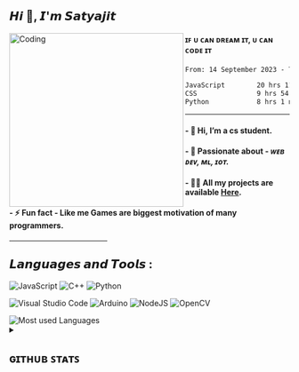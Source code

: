 ## 𝙃𝙞 👋, 𝙄'𝙢 𝙎𝙖𝙩𝙮𝙖𝙟𝙞𝙩
<!-- <h2 align="center">A student of CS, continuously evolving with each Line of code</h2> 

<!------------------------------------------------------------------------------------------->

<!---------  Image on the left -------------------->
<img width="313" align="left" alt="Coding" src="https://github.com/Synchrotek/Synchrotek/assets/77431114/67eb967a-8065-4298-9f27-31ee3ad1eb55">
    
#### ɪꜰ ᴜ ᴄᴀɴ ᴅʀᴇᴀᴍ ɪᴛ, ᴜ ᴄᴀɴ ᴄᴏᴅᴇ ɪᴛ

<!--
[![Typing SVG](https://readme-typing-svg.herokuapp.com?font=Fira+Code&weight=700&size=15&pause=1000&color=F7F7F7&vCenter=true&width=435&height=13&lines=ɪꜰ+ᴜ+ᴄᴀɴ+ᴅʀᴇᴀᴍ+ɪᴛ,+ᴜ+ᴄᴀɴ+ᴄᴏᴅᴇ+ɪᴛ)](https://git.io/typing-svg)
-->
<!-- ![visitors](https://visitor-badge.glitch.me/badge?page_id=Synchrotek.id&left_color=green&right_color=red) -->

<!-------- Coding time stats on the right --------->
<!--START_SECTION:waka-->

```txt
From: 14 September 2023 - To: 21 September 2023

JavaScript        20 hrs 11 mins  ████████████░░░░░░░░░░░░░   46.73 %
CSS               9 hrs 54 mins   ██████░░░░░░░░░░░░░░░░░░░   22.92 %
Python            8 hrs 1 min     █████░░░░░░░░░░░░░░░░░░░░   18.56 %
```

<!--END_SECTION:waka-->  


***
    
<!-- #### - 🌱 I’m currently learning **node.js, Django**. -->

#### - 👋 Hi, I’m a cs student.

#### - 🌱 Passionate about - *ᴡᴇʙ ᴅᴇᴠ, ᴍʟ, ɪᴏᴛ.*
  
#### - 👨‍💻 All my projects are available [Here](https://github.com/Synchrotek?tab=repositories).
<!-- #### - 📫 Reach me at **- myemail@email.com** -->
#### - ⚡ Fun fact **- Like me Games are biggest motivation of many programmers**.

<!------------------------------------------------------------------------------------------->
<hr width="35%" size="1px">

## 𝙇𝙖𝙣𝙜𝙪𝙖𝙜𝙚𝙨 𝙖𝙣𝙙 𝙏𝙤𝙤𝙡𝙨 : 
    
![JavaScript](https://img.shields.io/badge/javascript-%23323330.svg?style=for-the-badge&logo=javascript&logoColor=%23F7DF1E)
![C++](https://img.shields.io/badge/c++-%2300599C.svg?style=for-the-badge&logo=c%2B%2B&logoColor=white)
![Python](https://img.shields.io/badge/python-3670A0?style=for-the-badge&logo=python&logoColor=ffdd54)

![Visual Studio Code](https://img.shields.io/badge/Visual%20Studio%20Code-0078d7.svg?style=for-the-badge&logo=visual-studio-code&logoColor=white)
![Arduino](https://img.shields.io/badge/-Arduino-00979D?style=for-the-badge&logo=Arduino&logoColor=white)
![NodeJS](https://img.shields.io/badge/node.js-6DA55F?style=for-the-badge&logo=node.js&logoColor=white)
![OpenCV](https://img.shields.io/badge/opencv-%23white.svg?style=for-the-badge&logo=opencv&logoColor=white)

<img src="https://github-readme-stats.vercel.app/api/top-langs?username=Synchrotek&show_icons=true&theme=transparent&layout=compact&custom_title=Languages+I+mostly+used+:" alt="Most used Languages"/>


<!-- ![Readme Quotes](https://quotes-github-readme.vercel.app/api?type=horizontal&theme=tokyonight) -->

<!------------------------------------------------------------------------------------------->

<details close> 

![](https://komarev.com/ghpvc/?username=Synchrotek&color=orange&style=for-the-badge)
<!-- ![Visitor Count](https://profile-counter.glitch.me/Synchrotek/count.svg) -->
 
  <summary><h2>ɢɪᴛʜᴜʙ ꜱᴛᴀᴛꜱ</h2></summary>
    <!-- <img src="https://github-readme-stats.vercel.app/api?username=Synchrotek&show_icons=true&locale=en&theme=highcontrast" alt="Github stats"/> <br> -->
    <img src="https://github-readme-streak-stats.herokuapp.com/?user=Synchrotek&theme=merko" alt="Current & Total Streak"/>
<br><br>

<a href="https://app.daily.dev/Synchrotek"><img src="https://api.daily.dev/devcards/66ee5feb68f843f287b2212e4efec70d.png?r=fo3" width="250" alt="Synchrotek's Dev Card"/></a>

</details>


<!------OPTIONAL------------------------------------------------------------------------------------

[![Wakatime stats](https://github-readme-stats.vercel.app/api/wakatime?username=&theme=highcontras)](https://github.com//github-readme-stats)
-->
